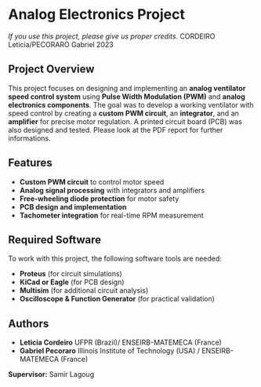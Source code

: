 # Analog Electronics Project

*If you use this project, please give us proper credits.*
CORDEIRO Leticia/PECORARO Gabriel 2023

## Project Overview
This project focuses on designing and implementing an **analog ventilator speed control system** using **Pulse Width Modulation (PWM)** and **analog electronics components**. The goal was to develop a working ventilator with speed control by creating a **custom PWM circuit**, an **integrator**, and an **amplifier** for precise motor regulation. A printed circuit board (PCB) was also designed and tested. Please look at the PDF report for further informations.

## Features
- **Custom PWM circuit** to control motor speed
- **Analog signal processing** with integrators and amplifiers
- **Free-wheeling diode protection** for motor safety
- **PCB design and implementation**
- **Tachometer integration** for real-time RPM measurement

## Required Software
To work with this project, the following software tools are needed:
- **Proteus** (for circuit simulations)
- **KiCad or Eagle** (for PCB design)
- **Multisim** (for additional circuit analysis)
- **Oscilloscope & Function Generator** (for practical validation)



## Authors
- **Leticia Cordeiro** UFPR (Brazil)/ ENSEIRB-MATEMECA (France)
- **Gabriel Pecoraro** Illinois Institute of Technology (USA) / ENSEIRB-MATEMECA (France)

**Supervisor:** Samir Lagoug
